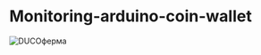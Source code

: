 # Monitoring-arduino-coin-wallet

![DUCOферма](https://user-images.githubusercontent.com/3407229/151058991-6f8ffede-b839-4654-8b14-ccf24c4eef05.png)
